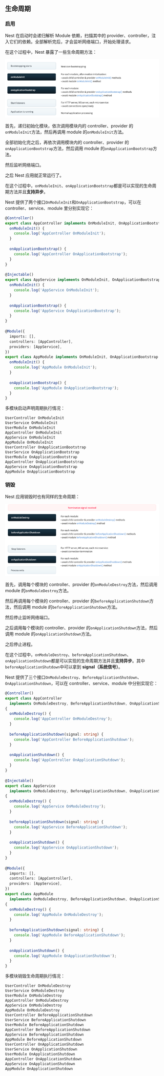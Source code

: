 ## 生命周期

### 启用

Nest 在启动时会递归解析 Module 依赖，扫描其中的 provider、controller，注入它们的依赖。全部解析完后，才会监听网络端口，开始处理请求。

在这个过程中，Nest 暴露了一些生命周期方法：

![lifecycle1](/assets/lifecycle1.png)

首先，递归初始化模块，依次调用模块内的 controller、provider 的`onModuleInit`方法，然后再调用 module 的`onModuleInit`方法。

全部初始化完之后，再依次调用模块内的 controller、provider 的`onApplicationBootstrap`方法，然后调用 module 的`onApplicationBootstrap`方法。

然后监听网络端口。

之后 Nest 应用就正常运行了。

在这个过程中，`onModuleInit`、`onApplicationBootstrap`都是可以实现的生命周期方法并且**支持异步**。

Nest 提供了两个接口`OnModuleInit`和`OnApplicationBootstrap`，可以在 controller、service、module 里分别实现它：

```typescript
@Controller()
export class AppController implements OnModuleInit, OnApplicationBootstrap {
  onModuleInit() {
    console.log('AppController OnModuleInit');
  }

  onApplicationBootstrap() {
    console.log('AppController OnApplicationBootstrap');
  }
}

@Injectable()
export class AppService implements OnModuleInit, OnApplicationBootstrap {
  onModuleInit() {
    console.log('AppService OnModuleInit');
  }

  onApplicationBootstrap() {
    console.log('AppService OnApplicationBootstrap');
  }
}

@Module({
  imports: [],
  controllers: [AppController],
  providers: [AppService],
})
export class AppModule implements OnModuleInit, OnApplicationBootstrap {
  onModuleInit() {
    console.log('AppModule OnModuleInit');
  }

  onApplicationBootstrap() {
    console.log('AppModule OnApplicationBootstrap');
  }
}
```

多模块启动声明周期执行情况：

```shell
UserController OnModuleInit
UserService OnModuleInit
UserModule OnModuleInit
AppController OnModuleInit
AppService OnModuleInit
AppModule OnModuleInit
UserController OnApplicationBootstrap
UserService OnApplicationBootstrap
UserModule OnApplicationBootstrap
AppController OnApplicationBootstrap
AppService OnApplicationBootstrap
AppModule OnApplicationBootstrap
```

### 销毁

Nest 应用销毁时也有同样的生命周期：

![lifecycle](../assets/lifecycle2.png)

首先，调用每个模块的 controller、provider 的`onModuleDestroy`方法，然后调用 module 的`onModuleDestroy`方法。

然后再调用每个模块的 controller、provider 的`beforeApplicationShutdown`方法，然后调用 module 的`beforeApplicationShutdown`方法。

然后停止监听网络端口。

之后调用每个模块的 controller、provider 的`onApplicationShutdown`方法，然后调用 module 的`onApplicationShutdown`方法。

之后停止进程。

在这个过程中，`onModuleDestroy`、`beforeApplicationShutdown`、`onApplicationShutdown`都是可以实现的生命周期方法并且**支持异步**。其中`beforeApplicationShutdown`中可以拿到 **signal（系统信号）**。

Nest 提供了三个接口`OnModuleDestroy`、`BeforeApplicationShutdown`、`OnApplicationShutdown`，可以在 controller、service、module 中分别实现它：

```typescript
@Controller()
export class AppController
  implements OnModuleDestroy, BeforeApplicationShutdown, OnApplicationShutdown
{
  onModuleDestroy() {
    console.log('AppController OnModuleDestroy');
  }

  beforeApplicationShutdown(signal: string) {
    console.log('AppController BeforeApplicationShutdown');
  }

  onApplicationShutdown() {
    console.log('AppController OnApplicationShutdown');
  }
}

@Injectable()
export class AppService
  implements OnModuleDestroy, BeforeApplicationShutdown, OnApplicationShutdown
{
  onModuleDestroy() {
    console.log('AppService OnModuleDestroy');
  }

  beforeApplicationShutdown(signal: string) {
    console.log('AppService BeforeApplicationShutdown');
  }

  onApplicationShutdown() {
    console.log('AppService OnApplicationShutdown');
  }
}

@Module({
  imports: [],
  controllers: [AppController],
  providers: [AppService],
})
export class AppModule
  implements OnModuleDestroy, BeforeApplicationShutdown, OnApplicationShutdown
{
  onModuleDestroy() {
    console.log('AppModule OnModuleDestroy');
  }

  beforeApplicationShutdown(signal: string) {
    console.log('AppModule BeforeApplicationShutdown');
  }

  onApplicationShutdown() {
    console.log('AppModule OnApplicationShutdown');
  }
}
```

多模块销毁生命周期执行情况：

```shell
UserController OnModuleDestroy
UserService OnModuleDestroy
UserModule OnModuleDestroy
AppController OnModuleDestroy
AppService OnModuleDestroy
AppModule OnModuleDestroy
UserController BeforeApplicationShutdown
UserService BeforeApplicationShutdown
UserModule BeforeApplicationShutdown
AppController BeforeApplicationShutdown
AppService BeforeApplicationShutdown
AppModule BeforeApplicationShutdown
UserController OnApplicationShutdown
UserService OnApplicationShutdown
UserModule OnApplicationShutdown
AppController OnApplicationShutdown
AppService OnApplicationShutdown
AppModule OnApplicationShutdown
```
